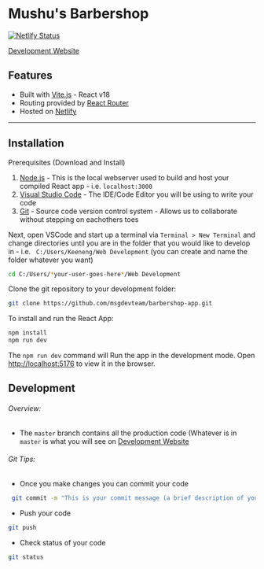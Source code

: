 # Mushu's Barbershop

[![Netlify Status](https://api.netlify.com/api/v1/badges/0a51d0e9-f611-4dd8-887f-fc1889e68540/deploy-status)](https://app.netlify.com/sites/onpointflix/deploys)

[Development Website](https://master--lighthearted-fairy-978f05.netlify.app)

## Features

- Built with [Vite.js](https://vitejs.dev/guide/) - React v18
- Routing provided by [React Router](https://reactrouter.com/)
- Hosted on [Netlify](https://app.netlify.com/)

---

## Installation

Prerequisites (Download and Install)

1. [Node.js](https://nodejs.org/en/download/) - This is the local webserver used to build and host your compiled React app - i.e. `localhost:3000`
2. [Visual Studio Code](https://code.visualstudio.com/) - The IDE/Code Editor you will be using to write your code
3. [Git](https://git-scm.com/download/win) - Source code version control system - Allows us to collaborate without stepping on eachothers toes

Next, open VSCode and start up a terminal via `Terminal > New Terminal` and change directories until you are in the folder that you would like to develop in - i.e. ` C:/Users/Keeneng/Web Development` (you can create and name the folder whatever you want)

```sh
cd C:/Users/*your-user-goes-here*/Web Development
```

Clone the git repository to your development folder:

```sh
git clone https://github.com/msgdevteam/barbershop-app.git
```

To install and run the React App:

```sh
npm install
npm run dev
```

The `npm run dev` command will Run the app in the development mode.
Open [http://localhost:5176](http://localhost:5176) to view it in the browser.

## Development

###### Overview:

- The `master` branch contains all the production code (Whatever is in `master` is what you will see on [Development Website](https://master--lighthearted-fairy-978f05.netlify.app)

###### Git Tips:

- Once you make changes you can commit your code

```sh
 git commit -m "This is your commit message (a brief description of your code changes)" -a
```

- Push your code

```sh
git push
```

- Check status of your code

```sh
git status
```

&nbsp;
&nbsp;
&nbsp;
